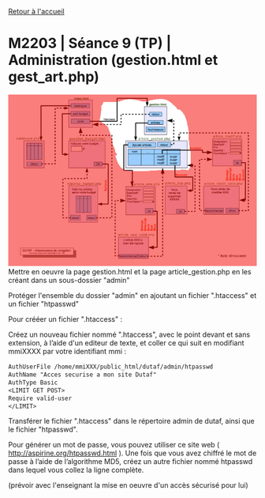[Retour à l'accueil](README.md)

# M2203 | Séance 9 (TP) | Administration (gestion.html et gest_art.php)
![GitHub Logo](/seance10.jpg)
Mettre en oeuvre la page gestion.html et la page article_gestion.php en les créant dans un sous-dossier "admin"

Protéger l'ensemble du dossier "admin" en ajoutant un fichier ".htaccess" et un fichier "htpasswd"

Pour crééer un fichier ".htaccess" :

Créez un nouveau fichier nommé ".htaccess", avec le point devant et sans extension, à l’aide d'un editeur de texte, et coller ce qui suit en modifiant mmiXXXX par votre identifiant mmi :

```
AuthUserFile /home/mmiXXX/public_html/dutaf/admin/htpasswd
AuthName "Acces securise a mon site Dutaf"
AuthType Basic
<LIMIT GET POST>
Require valid-user
</LIMIT>
```

Transférer le fichier ".htaccess" dans le répertoire admin de dutaf, ainsi que le fichier "htpasswd".

Pour générer un mot de passe, vous pouvez utiliser ce site web ( http://aspirine.org/htpasswd.html ). Une fois que vous avez chiffré le mot de passe à l’aide de l’algorithme MD5, créez un autre fichier nommé htpasswd dans lequel vous collez la ligne complète.

(prévoir avec l'enseignant la mise en oeuvre d'un accès sécurisé pour lui)
```
